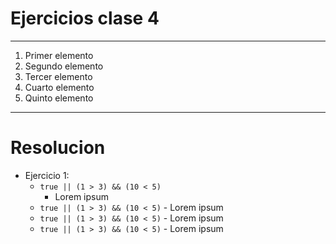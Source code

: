# Ejercicios clase 4

---

1. Primer elemento
2. Segundo elemento
3. Tercer elemento
4. Cuarto elemento
5. Quinto elemento

---

# Resolucion

- Ejercicio 1:
	- `true || (1 > 3) && (10 < 5)`
		- Lorem ipsum
	- `true || (1 > 3) && (10 < 5)`
			- Lorem ipsum
	- `true || (1 > 3) && (10 < 5)`
			- Lorem ipsum
	- `true || (1 > 3) && (10 < 5)`
			- Lorem ipsum
